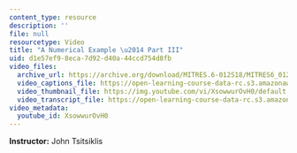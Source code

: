 ```yaml
---
content_type: resource
description: ''
file: null
resourcetype: Video
title: "A Numerical Example \u2014 Part III"
uid: d1e57ef9-8eca-7d92-d40a-44ccd754d8fb
video_files:
  archive_url: https://archive.org/download/MITRES.6-012S18/MITRES6_012S18_L26-04_300k.mp4
  video_captions_file: https://open-learning-course-data-rc.s3.amazonaws.com/res-6-012-introduction-to-probability-spring-2018/85979b6eb9935dfc8c9b104fcd0aa16c_XsowwurOvH0.vtt
  video_thumbnail_file: https://img.youtube.com/vi/XsowwurOvH0/default.jpg
  video_transcript_file: https://open-learning-course-data-rc.s3.amazonaws.com/res-6-012-introduction-to-probability-spring-2018/7ca92d419dce87461c4a068c0153f9eb_XsowwurOvH0.pdf
video_metadata:
  youtube_id: XsowwurOvH0
---
```


**Instructor:** John Tsitsiklis